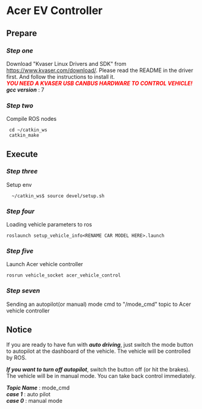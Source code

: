 # Acer EV Controller

## **Prepare**
### ***Step one***  
Download "Kvaser Linux Drivers and SDK" from https://www.kvaser.com/download/. Please read the README in the driver first. And follow the instructions to install it.  
<font color=red>***YOU NEED A KVASER USB CANBUS HARDWARE TO CONTROL VEHICLE!***</font>  
***gcc version*** : 7
### ***Step two***  
Compile ROS nodes
```bash=
 cd ~/catkin_ws
 catkin_make
```
## **Execute**
### ***Step three***  
Setup env
```bash=
  ~/catkin_ws$ source devel/setup.sh
```
### ***Step four***  
Loading vehicle parameters to ros
```bash=
roslaunch setup_vehicle_info<RENAME CAR MODEL HERE>.launch
```
### ***Step five***  
Launch Acer vehicle controller
```bash=
rosrun vehicle_socket acer_vehicle_control
```
### ***Step seven***  
Sending an autopilot(or manual) mode cmd to "/mode_cmd" topic to Acer vehicle controller

## Notice
If you are ready to have fun with ***auto driving***,
just switch the mode button to autopilot at the dashboard of the vehicle.
The vehicle will be controlled by ROS.
   
***If you want to turn off autopilot***, switch the button off (or hit the brakes).
The vehicle will be in manual mode. You can take back control immediately.
   

***Topic Name*** : mode_cmd  
***case 1*** : auto pilot  
***case 0*** : manual mode

